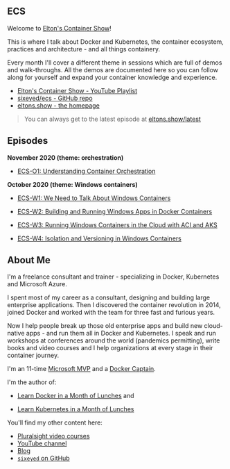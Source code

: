 ## ECS

Welcome to [Elton's Container Show](https://www.youtube.com/playlist?list=PLXl_isu8qxvm4CzwO5I27QxrdmxCzpS2E)!

This is where I talk about Docker and Kubernetes, the container ecosystem, practices and architecture - and all things containery.

Every month I'll cover a different theme in sessions which are full of demos and walk-throughs. All the demos are documented here so you can follow along for yourself and expand your container knowledge and experience.

* [Elton's Container Show - YouTube Playlist](https://www.youtube.com/playlist?list=PLXl_isu8qxvm4CzwO5I27QxrdmxCzpS2E)
* [sixeyed/ecs - GitHub repo](https://github.com/sixeyed/ecs)
* [eltons.show - the homepage](https://eltons.show)

> You can always get to the latest episode at [eltons.show/latest](https://eltons.show/latest)

## Episodes

__November 2020 (theme: orchestration)__

* [ECS-O1: Understanding Container Orchestration](episodes/ecs-o1/ecs-o1.md)


__October 2020 (theme: Windows containers)__

* [ECS-W1: We Need to Talk About Windows Containers](episodes/ecs-w1/ecs-w1.md)

* [ECS-W2: Building and Running Windows Apps in Docker Containers](episodes/ecs-w2/ecs-w2.md)

* [ECS-W3: Running Windows Containers in the Cloud with ACI and AKS](episodes/ecs-w3/ecs-w3.md)

* [ECS-W4: Isolation and Versioning in Windows Containers](episodes/ecs-w4/ecs-w4.md)

## About Me

I'm a freelance consultant and trainer - specializing in Docker, Kubernetes and Microsoft Azure. 

I spent most of my career as a consultant, designing and building large enterprise applications. Then I discovered the container revolution in 2014, joined Docker and worked with the team for three fast and furious years. 

Now I help people break up those old enterprise apps and build new cloud-native apps - and run them all in Docker and Kubernetes. I speak and run workshops at conferences around the world (pandemics permitting), write books and video courses and I help organizations at every stage in their container journey. 

I'm an 11-time [Microsoft MVP](https://mvp.microsoft.com/en-us/PublicProfile/4028368) and a [Docker Captain](https://www.docker.com/captains/elton-stoneman).

I'm the author of:

* [Learn Docker in a Month of Lunches](https://www.manning.com/books/learn-docker-in-a-month-of-lunches?utm_source=affiliate&utm_medium=affiliate&a_aid=elton&a_bid=5890141b) and

* [Learn Kubernetes in a Month of Lunches](https://www.manning.com/books/learn-kubernetes-in-a-month-of-lunches?utm_source=affiliate&utm_medium=affiliate&a_aid=elton&a_bid=a506ee0d)

You'll find my other content here:

* [Pluralsight video courses](https://www.pluralsight.com/authors/elton-stoneman)
* [YouTube channel](https://www.youtube.com/c/EltonStoneman)
* [Blog](https://blog.sixeyed.com)
* [`sixeyed` on GitHub](https://github.com/sixeyed)
